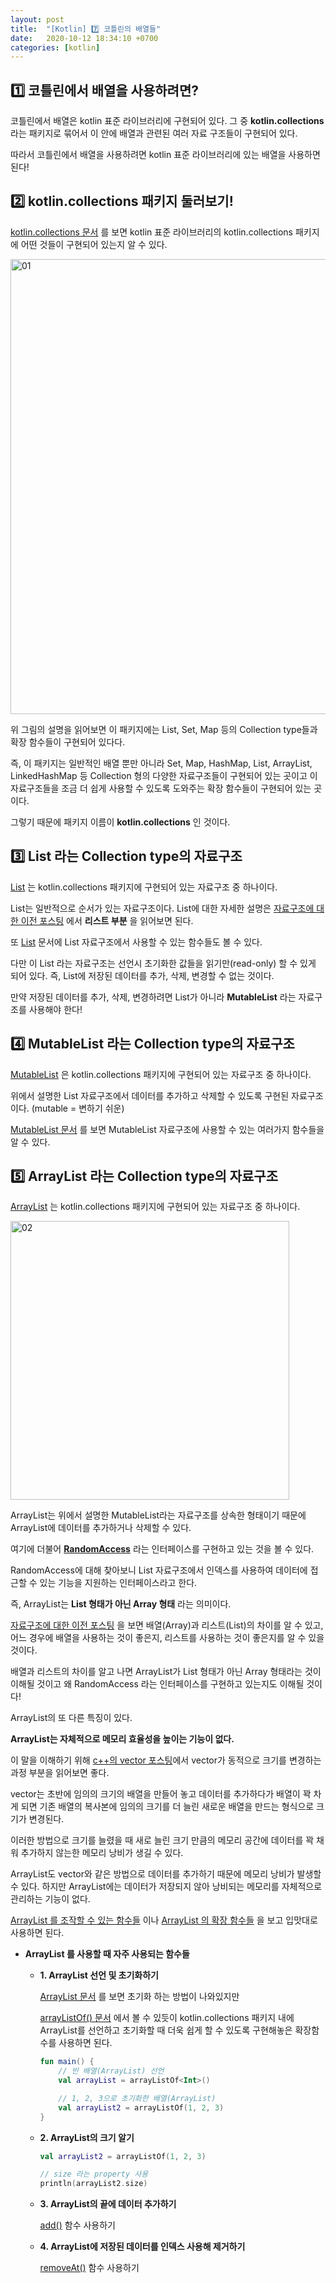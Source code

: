 ```yaml
---
layout: post
title:  "[Kotlin] 7️⃣ 코틀린의 배열들"
date:   2020-10-12 18:34:10 +0700
categories: [kotlin]
---
```


## 1️⃣ 코틀린에서 배열을 사용하려면?

코틀린에서 배열은 kotlin 표준 라이브러리에 구현되어 있다. 그 중 __kotlin.collections__ 라는 패키지로 묶어서 이 안에 배열과 관련된 여러 자료 구조들이 구현되어 있다.

따라서 코틀린에서 배열을 사용하려면 kotlin 표준 라이브러리에 있는 배열을 사용하면 된다!

## 2️⃣ kotlin.collections 패키지 둘러보기!

[kotlin.collections 문서](https://kotlinlang.org/api/latest/jvm/stdlib/kotlin.collections/) 를 보면 kotlin 표준 라이브러리의 kotlin.collections 패키지에 어떤 것들이 구현되어 있는지 알 수 있다.

<img width="728" alt="01" src="https://user-images.githubusercontent.com/31889335/95757699-6fa29400-0ce2-11eb-81e9-ea7c7d7589f2.png">

위 그림의 설명을 읽어보면 이 패키지에는 List, Set, Map 등의 Collection type들과 확장 함수들이 구현되어 있다다.

즉, 이 패키지는 일반적인 배열 뿐만 아니라 Set, Map, HashMap, List, ArrayList, LinkedHashMap 등 Collection 형의 다양한 자료구조들이 구현되어 있는 곳이고 이 자료구조들을 조금 더 쉽게 사용할 수 있도록 도와주는 확장 함수들이 구현되어 있는 곳이다.

그렇기 때문에 패키지 이름이 __kotlin.collections__ 인 것이다.

## 3️⃣ List 라는 Collection type의 자료구조

[List](https://kotlinlang.org/api/latest/jvm/stdlib/kotlin.collections/-list/) 는 kotlin.collections 패키지에 구현되어 있는 자료구조 중 하나이다.

List는 일반적으로 순서가 있는 자료구조이다. List에 대한 자세한 설명은 [자료구조에 대한 이전 포스팅](https://choheeis.github.io/newblog//articles/2019-07/BasicDataStructure) 에서 __리스트 부분__ 을 읽어보면 된다.

또 [List](https://kotlinlang.org/api/latest/jvm/stdlib/kotlin.collections/-list/) 문서에 List 자료구조에서 사용할 수 있는 함수들도 볼 수 있다.

다만 이 List 라는 자료구조는 선언시 초기화한 값들을 읽기만(read-only) 할 수 있게 되어 있다. 즉, List에 저장된 데이터를 추가, 삭제, 변경할 수 없는 것이다.

만약 저장된 데이터를 추가, 삭제, 변경하려면 List가 아니라 __MutableList__ 라는 자료구조를 사용해야 한다!

## 4️⃣ MutableList 라는 Collection type의 자료구조

[MutableList](https://kotlinlang.org/api/latest/jvm/stdlib/kotlin.collections/-mutable-list/) 은 kotlin.collections 패키지에 구현되어 있는 자료구조 중 하나이다.

위에서 설명한 List 자료구조에서 데이터를 추가하고 삭제할 수 있도록 구현된 자료구조이다. (mutable = 변하기 쉬운)

[MutableList 문서](https://kotlinlang.org/api/latest/jvm/stdlib/kotlin.collections/-mutable-list/) 를 보면 MutableList 자료구조에 사용할 수 있는 여러가지 함수들을 알 수 있다.

## 5️⃣ ArrayList 라는 Collection type의 자료구조

[ArrayList](https://kotlinlang.org/api/latest/jvm/stdlib/kotlin.collections/-array-list/) 는 kotlin.collections 패키지에 구현되어 있는 자료구조 중 하나이다.

<img width="446" alt="02" src="https://user-images.githubusercontent.com/31889335/95757709-74674800-0ce2-11eb-90c4-51f755e7c372.png">

ArrayList는 위에서 설명한 MutableList라는 자료구조를 상속한 형태이기 때문에 ArrayList에 데이터를 추가하거나 삭제할 수 있다.

여기에 더불어 __[RandomAccess](https://kotlinlang.org/api/latest/jvm/stdlib/kotlin.collections/-random-access.html)__ 라는 인터페이스를 구현하고 있는 것을 볼 수 있다.

RandomAccess에 대해 찾아보니 List 자료구조에서 인덱스를 사용하여 데이터에 접근할 수 있는 기능을 지원하는 인터페이스라고 한다.

즉, ArrayList는 __List 형태가 아닌 Array 형태__ 라는 의미이다. 

[자료구조에 대한 이전 포스팅](https://choheeis.github.io/newblog//articles/2019-07/BasicDataStructure) 을 보면 배열(Array)과 리스트(List)의 차이를 알 수 있고, 어느 경우에 배열을 사용하는 것이 좋은지, 리스트를 사용하는 것이 좋은지를 알 수 있을 것이다.

배열과 리스트의 차이를 알고 나면 ArrayList가 List 형태가 아닌 Array 형태라는 것이 이해될 것이고 왜 RandomAccess 라는 인터페이스를 구현하고 있는지도 이해될 것이다!

ArrayList의 또 다른 특징이 있다.

__ArrayList는 자체적으로 메모리 효율성을 높이는 기능이 없다.__

이 말을 이해하기 위해 [c++의 vector 포스팅](https://choheeis.github.io/newblog//articles/2020-01/C++Vector)에서 vector가 동적으로 크기를 변경하는 과정 부분을 읽어보면 좋다.

vector는 초반에 임의의 크기의 배열을 만들어 놓고 데이터를 추가하다가 배열이 꽉 차게 되면 기존 배열의 복사본에 임의의 크기를 더 늘린 새로운 배열을 만드는 형식으로 크기가 변경된다.

이러한 방법으로 크기를 늘렸을 때 새로 늘린 크기 만큼의 메모리 공간에 데이터를 꽉 채워 추가하지 않는한 메모리 낭비가 생길 수 있다. 

ArrayList도 vector와 같은 방법으로 데이터를 추가하기 때문에 메모리 낭비가 발생할 수 있다. 하지만 ArrayList에는 데이터가 저장되지 않아 낭비되는 메모리를 자체적으로 관리하는 기능이 없다.

[ArrayList 를 조작할 수 있는 함수들](https://kotlinlang.org/api/latest/jvm/stdlib/kotlin.collections/-array-list/#functions) 이나 [ArrayList 의 확장 함수들](https://kotlinlang.org/api/latest/jvm/stdlib/kotlin.collections/-array-list/#extension-functions) 을 보고 입맛대로 사용하면 된다.

* __ArrayList 를 사용할 때 자주 사용되는 함수들__

    * __1. ArrayList 선언 및 초기화하기__

        [ArrayList 문서](https://kotlinlang.org/api/latest/jvm/stdlib/kotlin.collections/-array-list/#constructors) 를 보면 초기화 하는 방법이 나와있지만

        [arrayListOf() 문서](https://kotlinlang.org/api/latest/jvm/stdlib/kotlin.collections/array-list-of.html) 에서 볼 수 있듯이 kotlin.collections 패키지 내에 ArrayList를 선언하고 초기화할 때 더욱 쉽게 할 수 있도록 구현해놓은 확장함수를 사용하면 된다.

        ~~~kotlin
        fun main() {
            // 빈 배열(ArrayList) 선언
            val arrayList = arrayListOf<Int>()

            // 1, 2, 3으로 초기화한 배열(ArrayList)
            val arrayList2 = arrayListOf(1, 2, 3)
        }
        ~~~

    * __2. ArrayList의 크기 알기__

        ~~~kotlin
        val arrayList2 = arrayListOf(1, 2, 3)
        
        // size 라는 property 사용
        println(arrayList2.size)
        ~~~
        
    * __3. ArrayList의 끝에 데이터 추가하기__

        [add()](https://kotlinlang.org/api/latest/jvm/stdlib/kotlin.collections/-array-list/add.html) 함수 사용하기

    * __4. ArrayList에 저장된 데이터를 인덱스 사용해 제거하기__

        [removeAt()](https://kotlinlang.org/api/latest/jvm/stdlib/kotlin.collections/-array-list/remove-at.html) 함수 사용하기










